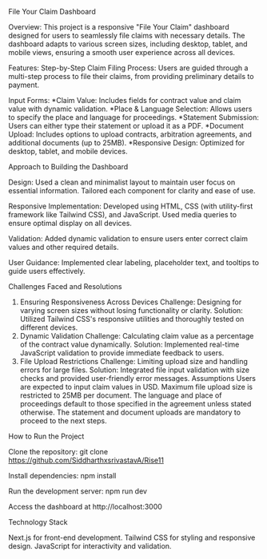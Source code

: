 File Your Claim Dashboard

Overview:
This project is a responsive "File Your Claim" dashboard designed for users to seamlessly file claims with necessary details. The dashboard adapts to various screen sizes, including desktop, tablet, and mobile views, ensuring a smooth user experience across all devices.

Features:
Step-by-Step Claim Filing Process: Users are guided through a multi-step process to file their claims, from providing preliminary details to payment.

Input Forms:
*Claim Value: Includes fields for contract value and claim value with dynamic validation.
*Place & Language Selection: Allows users to specify the place and language for proceedings.
*Statement Submission: Users can either type their statement or upload it as a PDF.
*Document Upload: Includes options to upload contracts, arbitration agreements, and additional documents (up to 25MB).
*Responsive Design: Optimized for desktop, tablet, and mobile devices.

Approach to Building the Dashboard

Design:
Used a clean and minimalist layout to maintain user focus on essential information.
Tailored each component for clarity and ease of use.

Responsive Implementation:
Developed using HTML, CSS (with utility-first framework like Tailwind CSS), and JavaScript.
Used media queries to ensure optimal display on all devices.

Validation:
Added dynamic validation to ensure users enter correct claim values and other required details.

User Guidance:
Implemented clear labeling, placeholder text, and tooltips to guide users effectively.

Challenges Faced and Resolutions
1. Ensuring Responsiveness Across Devices
Challenge: Designing for varying screen sizes without losing functionality or clarity.
Solution: Utilized Tailwind CSS's responsive utilities and thoroughly tested on different devices.
2. Dynamic Validation
Challenge: Calculating claim value as a percentage of the contract value dynamically.
Solution: Implemented real-time JavaScript validation to provide immediate feedback to users.
3. File Upload Restrictions
Challenge: Limiting upload size and handling errors for large files.
Solution: Integrated file input validation with size checks and provided user-friendly error messages.
Assumptions
Users are expected to input claim values in USD.
Maximum file upload size is restricted to 25MB per document.
The language and place of proceedings default to those specified in the agreement unless stated otherwise.
The statement and document uploads are mandatory to proceed to the next steps.

How to Run the Project

Clone the repository:
git clone https://github.com/SiddharthxsrivastavA/Rise11

Install dependencies:
npm install

Run the development server:
npm run dev

Access the dashboard at http://localhost:3000

Technology Stack

Next.js for front-end development.
Tailwind CSS for styling and responsive design.
JavaScript for interactivity and validation.



